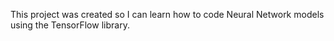 This project was created so I can learn how to code Neural Network models using the TensorFlow library.
